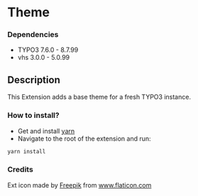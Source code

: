# Theme

### Dependencies
* TYPO3 7.6.0 - 8.7.99
* vhs 3.0.0 - 5.0.99

## Description
This Extension adds a base theme for a fresh TYPO3 instance.

### How to install?
* Get and install [yarn](https://yarnpkg.com/lang/en/docs/install/)
* Navigate to the root of the extension and run:
````bash
yarn install
````

### Credits
Ext icon made by [Freepik](https://www.freepik.com/) from [www.flaticon.com ](https://www.flaticon.com)